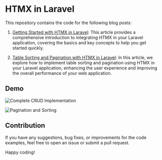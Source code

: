 # HTMX in Laravel 

This repository contains the code for the following blog posts:

1. [Getting Started with HTMX in Laravel](https://muhammadshafeeq.com/posts/getting-started-with-htmx-in-laravel---an-overview): This article provides a comprehensive introduction to integrating HTMX in your Laravel application, covering the basics and key concepts to help you get started quickly.

2. [Table Sorting and Pagination with HTMX in Laravel](https://muhammadshafeeq.com/posts/table-sorting-and-pagination-with-htmx-in-laravel/): In this article, we explore how to implement table sorting and pagination using HTMX in your Laravel application, enhancing the user experience and improving the overall performance of your web application.

## Demo  
![Complete CRUD Implementation](content%2Fhtmx-basic-contacts-crud.gif)
 
![Pagination and Sorting](content%2Fhtmx-table-pagination-and-sorting.gif)

 
## Contribution

If you have any suggestions, bug fixes, or improvements for the code examples, feel free to open an issue or submit a pull request.

Happy coding!
 
